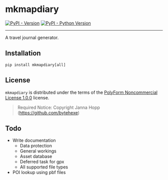 # mkmapdiary

[![PyPI - Version](https://img.shields.io/pypi/v/mkmapdiary.svg)](https://pypi.org/project/mkmapdiary)
[![PyPI - Python Version](https://img.shields.io/pypi/pyversions/mkmapdiary.svg)](https://pypi.org/project/mkmapdiary)

-----

A travel journal generator.

## Installation

```console
pip install mkmapdiary[all]
```

## License

`mkmapdiary` is distributed under the terms of the [PolyForm Noncommercial License 1.0.0](https://polyformproject.org/licenses/noncommercial/1.0.0/) license.

> Required Notice: Copyright Janna Hopp (https://github.com/bytehexe)

## Todo

* Write documentation
  * Data protection
  * General workings
  * Asset database
  * Deferred task for gpx
  * All supported file types
* POI lookup using pbf files